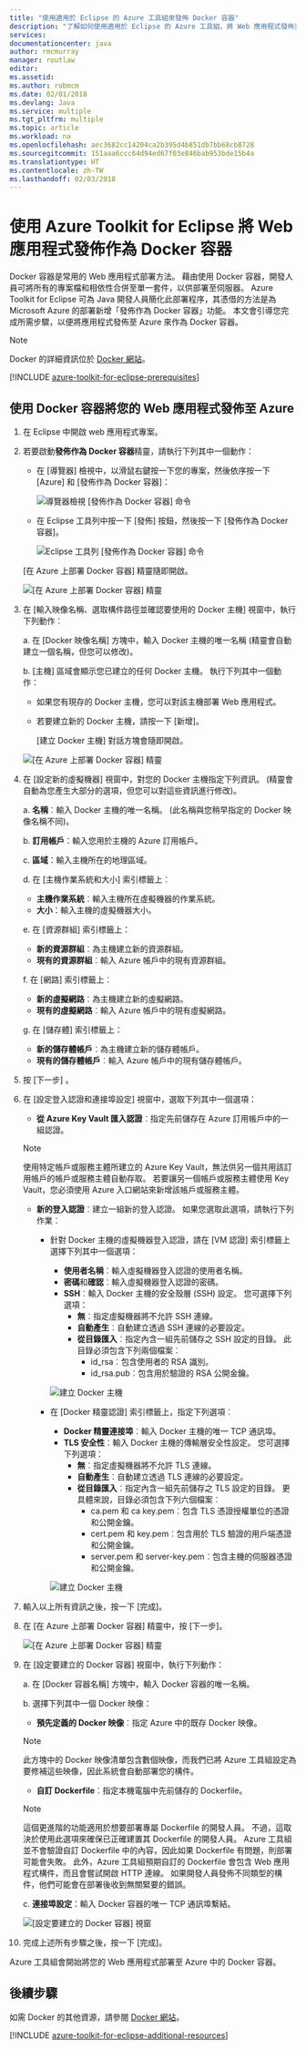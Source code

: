 ```yaml
---
title: "使用適用於 Eclipse 的 Azure 工具組來發佈 Docker 容器"
description: "了解如何使用適用於 Eclipse 的 Azure 工具組，將 Web 應用程式發佈至 Microsoft Azure 作為 Docker 容器。"
services: 
documentationcenter: java
author: rmcmurray
manager: routlaw
editor: 
ms.assetid: 
ms.author: robmcm
ms.date: 02/01/2018
ms.devlang: Java
ms.service: multiple
ms.tgt_pltfrm: multiple
ms.topic: article
ms.workload: na
ms.openlocfilehash: aec3682cc14204ca2b395d4b851db7bb68cb8728
ms.sourcegitcommit: 151aaa6ccc64d94ed67f03e846bab953bde15b4a
ms.translationtype: HT
ms.contentlocale: zh-TW
ms.lasthandoff: 02/03/2018
---
```

# <a name="publish-a-web-app-as-a-docker-container-by-using-the-azure-toolkit-for-eclipse"></a>使用 Azure Toolkit for Eclipse 將 Web 應用程式發佈作為 Docker 容器

Docker 容器是常用的 Web 應用程式部署方法。 藉由使用 Docker 容器，開發人員可將所有的專案檔和相依性合併至單一套件，以供部署至伺服器。 Azure Toolkit for Eclipse 可為 Java 開發人員簡化此部署程序，其憑借的方法是為 Microsoft Azure 的部署新增「發佈作為 Docker 容器」功能。 本文會引導您完成所需步驟，以便將應用程式發佈至 Azure 來作為 Docker 容器。

> [!NOTE]
> Docker 的詳細資訊位於 [Docker 網站]。
>

[!INCLUDE [azure-toolkit-for-eclipse-prerequisites](../includes/azure-toolkit-for-eclipse-prerequisites.md)]

## <a name="publish-your-web-app-to-azure-by-using-a-docker-container"></a>使用 Docker 容器將您的 Web 應用程式發佈至 Azure

1. 在 Eclipse 中開啟 web 應用程式專案。

1. 若要啟動**發佈作為 Docker 容器**精靈，請執行下列其中一個動作：

   * 在 [導覽器] 檢視中，以滑鼠右鍵按一下您的專案，然後依序按一下 [Azure] 和 [發佈作為 Docker 容器]：

      ![導覽器檢視 [發佈作為 Docker 容器] 命令][PUB01]

   * 在 Eclipse 工具列中按一下 [發佈] 按鈕，然後按一下 [發佈作為 Docker 容器]。

      ![Eclipse 工具列 [發佈作為 Docker 容器] 命令][PUB02]
      
   [在 Azure 上部署 Docker 容器] 精靈隨即開啟。

   ![[在 Azure 上部署 Docker 容器] 精靈][PUB03]

1. 在 [輸入映像名稱、選取構件路徑並確認要使用的 Docker 主機] 視窗中，執行下列動作︰

   a. 在 [Docker 映像名稱] 方塊中，輸入 Docker 主機的唯一名稱  (精靈會自動建立一個名稱，但您可以修改)。

   b. [主機] 區域會顯示您已建立的任何 Docker 主機。 執行下列其中一個動作：

   * 如果您有現存的 Docker 主機，您可以對該主機部署 Web 應用程式。
   * 若要建立新的 Docker 主機，請按一下 [新增]。  
      
      [建立 Docker 主機] 對話方塊會隨即開啟。

   ![[在 Azure 上部署 Docker 容器] 精靈][PUB04a]

1. 在 [設定新的虛擬機器] 視窗中，對您的 Docker 主機指定下列資訊。 (精靈會自動為您產生大部分的選項，但您可以對這些資訊進行修改)。

   a. **名稱**︰輸入 Docker 主機的唯一名稱。 (此名稱與您稍早指定的 Docker 映像名稱不同)。

   b. **訂用帳戶**：輸入您用於主機的 Azure 訂用帳戶。

   c. **區域**：輸入主機所在的地理區域。

   d. 在 [主機作業系統和大小] 索引標籤上︰ 
   * **主機作業系統**︰輸入主機所在虛擬機器的作業系統。
   * **大小**：輸入主機的虛擬機器大小。

   e. 在 [資源群組] 索引標籤上： 
   * **新的資源群組**︰為主機建立新的資源群組。
   * **現有的資源群組**︰輸入 Azure 帳戶中的現有資源群組。

   f. 在 [網路] 索引標籤上︰ 
   * **新的虛擬網路**︰為主機建立新的虛擬網路。
   * **現有的虛擬網路**︰輸入 Azure 帳戶中的現有虛擬網路。

   g. 在 [儲存體] 索引標籤上： 
   * **新的儲存體帳戶**︰為主機建立新的儲存體帳戶。
   * **現有的儲存體帳戶**︰輸入 Azure 帳戶中的現有儲存體帳戶。

1. 按 [下一步] 。

1. 在 [設定登入認證和連接埠設定] 視窗中，選取下列其中一個選項：

   * **從 Azure Key Vault 匯入認證**︰指定先前儲存在 Azure 訂用帳戶中的一組認證。 

   >[!NOTE]
   >使用特定帳戶或服務主體所建立的 Azure Key Vault，無法供另一個共用該訂用帳戶的帳戶或服務主體自動存取。 若要讓另一個帳戶或服務主體使用 Key Vault，您必須使用 Azure 入口網站來新增該帳戶或服務主體。
   >

   * **新的登入認證**︰建立一組新的登入認證。 如果您選取此選項，請執行下列作業︰ 
    
      * 針對 Docker 主機的虛擬機器登入認證，請在 [VM 認證] 索引標籤上選擇下列其中一個選項： 

         * **使用者名稱**︰輸入虛擬機器登入認證的使用者名稱。 
         * **密碼**和**確認**︰輸入虛擬機器登入認證的密碼。 
         * **SSH**︰輸入 Docker 主機的安全殼層 (SSH) 設定。 您可選擇下列選項： 
            * **無**︰指定虛擬機器將不允許 SSH 連線。 
            * **自動產生**︰自動建立透過 SSH 連線的必要設定。 
            * **從目錄匯入**︰指定內含一組先前儲存之 SSH 設定的目錄。 此目錄必須包含下列兩個檔案︰ 
               * id_rsa︰包含使用者的 RSA 識別。 
               * id_rsa.pub︰包含用於驗證的 RSA 公開金鑰。 
        
         ![建立 Docker 主機][PUB05]

      * 在 [Docker 精靈認證] 索引標籤上，指定下列選項︰ 

         * **Docker 精靈連接埠**︰輸入 Docker 主機的唯一 TCP 通訊埠。 
         * **TLS 安全性**︰輸入 Docker 主機的傳輸層安全性設定。 您可選擇下列選項： 
            * **無**︰指定虛擬機器將不允許 TLS 連線。 
            * **自動產生**︰自動建立透過 TLS 連線的必要設定。 
            * **從目錄匯入**︰指定內含一組先前儲存之 TLS 設定的目錄。 更具體來說，目錄必須包含下列六個檔案︰ 
               * ca.pem 和 ca key.pem︰包含 TLS 憑證授權單位的憑證和公開金鑰。 
               * cert.pem 和 key.pem︰包含用於 TLS 驗證的用戶端憑證和公開金鑰。 
               * server.pem 和 server-key.pem︰包含主機的伺服器憑證和公開金鑰。 

         ![建立 Docker 主機][PUB06]

1. 輸入以上所有資訊之後，按一下 [完成]。

1. 在 [在 Azure 上部署 Docker 容器] 精靈中，按 [下一步]。

   ![[在 Azure 上部署 Docker 容器] 精靈][PUB07]

1. 在 [設定要建立的 Docker 容器] 視窗中，執行下列動作：

   a. 在 [Docker 容器名稱] 方塊中，輸入 Docker 容器的唯一名稱。

   b. 選擇下列其中一個 Docker 映像： 

      * **預先定義的 Docker 映像**︰指定 Azure 中的既存 Docker 映像。 

      >[!NOTE]
      >此方塊中的 Docker 映像清單包含數個映像，而我們已將 Azure 工具組設定為要修補這些映像，因此系統會自動部署您的構件。
      >

      * **自訂 Dockerfile**︰指定本機電腦中先前儲存的 Dockerfile。

      >[!NOTE]
      >這個更進階的功能適用於想要部署專屬 Dockerfile 的開發人員。 不過，這取決於使用此選項來確保已正確建置其 Dockerfile 的開發人員。 Azure 工具組並不會驗證自訂 Dockerfile 中的內容，因此如果 Dockerfile 有問題，則部署可能會失敗。 此外，Azure 工具組預期自訂的 Dockerfile 會包含 Web 應用程式構件，而且會嘗試開啟 HTTP 連線。 如果開發人員發佈不同類型的構件，他們可能會在部署後收到無關緊要的錯誤。
      >

   c. **連接埠設定**：輸入 Docker 容器的唯一 TCP 通訊埠繫結。

      ![[設定要建立的 Docker 容器] 視窗][PUB08]

1. 完成上述所有步驟之後，按一下 [完成]。

Azure 工具組會開始將您的 Web 應用程式部署至 Azure 中的 Docker 容器。 

## <a name="next-steps"></a>後續步驟

如需 Docker 的其他資源，請參閱 [Docker 網站]。

[!INCLUDE [azure-toolkit-for-eclipse-additional-resources](../includes/azure-toolkit-for-eclipse-additional-resources.md)]

<!-- URL List -->

[Docker 網站]: https://www.docker.com/

<!-- IMG List -->

[PUB01]: media/azure-toolkit-for-eclipse-publish-as-docker-container/PUB01.png
[PUB02]: media/azure-toolkit-for-eclipse-publish-as-docker-container/PUB02.png
[PUB03]: media/azure-toolkit-for-eclipse-publish-as-docker-container/PUB03.png
[PUB04a]: media/azure-toolkit-for-eclipse-publish-as-docker-container/PUB04a.png
[PUB04b]: media/azure-toolkit-for-eclipse-publish-as-docker-container/PUB04b.png
[PUB04c]: media/azure-toolkit-for-eclipse-publish-as-docker-container/PUB04c.png
[PUB04d]: media/azure-toolkit-for-eclipse-publish-as-docker-container/PUB04d.png
[PUB05]: media/azure-toolkit-for-eclipse-publish-as-docker-container/PUB05.png
[PUB06]: media/azure-toolkit-for-eclipse-publish-as-docker-container/PUB06.png
[PUB07]: media/azure-toolkit-for-eclipse-publish-as-docker-container/PUB07.png
[PUB08]: media/azure-toolkit-for-eclipse-publish-as-docker-container/PUB08.png